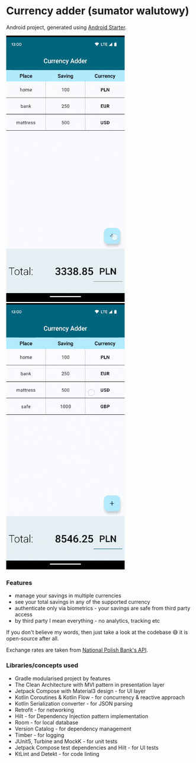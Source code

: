 # **Currency adder (sumator walutowy)**

Android project, generated using [Android Starter](https://github.com/krzdabrowski/android-starter-2022).

![Demo file 1](demo1.gif)
![Demo file 2](demo2.gif)

### **Features**
* manage your savings in multiple currencies
* see your total savings in any of the supported currency
* authenticate only via biometrics - your savings are safe from third party access
* by third party I mean everything - no analytics, tracking etc

If you don't believe my words, then just take a look at the codebase :sweat_smile: it is open-source after all.

Exchange rates are taken from [National Polish Bank's API](http://api.nbp.pl/).

### **Libraries/concepts used**

* Gradle modularised project by features
* The Clean Architecture with MVI pattern in presentation layer
* Jetpack Compose with Material3 design - for UI layer
* Kotlin Coroutines & Kotlin Flow - for concurrency & reactive approach
* Kotlin Serialization converter - for JSON parsing
* Retrofit - for networking
* Hilt - for Dependency Injection pattern implementation
* Room - for local database
* Version Catalog - for dependency management
* Timber - for logging
* JUnit5, Turbine and MockK - for unit tests
* Jetpack Compose test dependencies and Hilt - for UI tests
* KtLint and Detekt - for code linting
